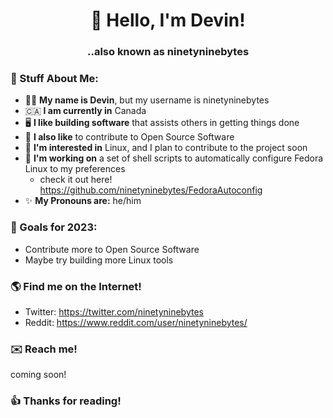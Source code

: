 # <div align="center">👋 Hello, I'm Devin!</div>
### <div align="center">..also known as ninetyninebytes</div>

### 🤩 Stuff About Me:
- 👨‍💻 **My name is Devin**, but my username is ninetyninebytes
- 🇨🇦 **I am currently in** Canada
- 🖥️ **I like building software** that assists others in getting things done
- 💖 **I also like** to contribute to Open Source Software
- 🐧 **I'm interested in** Linux, and I plan to contribute to the project soon
- 🌟 **I'm working on** a set of shell scripts to automatically configure Fedora Linux to my preferences
	- check it out here! https://github.com/ninetyninebytes/FedoraAutoconfig
- ✨ **My Pronouns are:** he/him

###  🔭 Goals for 2023:
 - Contribute more to Open Source Software
 - Maybe try building more Linux tools

### 🌎 Find me on the Internet!
 - Twitter: https://twitter.com/ninetyninebytes
 - Reddit: https://www.reddit.com/user/ninetyninebytes/

### ✉️ Reach me!
coming soon!


### 👍 Thanks for reading!
